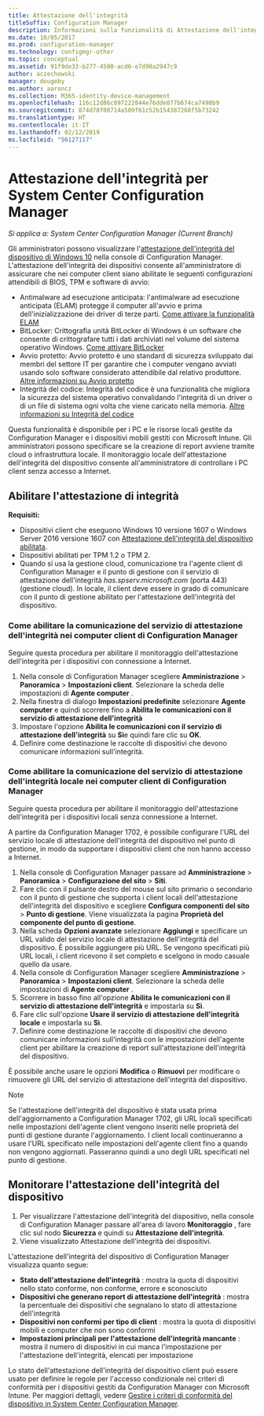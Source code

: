 ```yaml
---
title: Attestazione dell'integrità
titleSuffix: Configuration Manager
description: Informazioni sulla funzionalità di Attestazione dell'integrità del dispositivo visibile nella console di Configuration Manager.
ms.date: 10/05/2017
ms.prod: configuration-manager
ms.technology: configmgr-other
ms.topic: conceptual
ms.assetid: 91f9de33-b277-4500-acd6-e7d90a2947c9
author: aczechowski
manager: dougeby
ms.author: aaroncz
ms.collection: M365-identity-device-management
ms.openlocfilehash: 116c12d86c097222844e76dde877b674ca7498b9
ms.sourcegitcommit: 874d78f08714a509f61c52b154387268f5b73242
ms.translationtype: HT
ms.contentlocale: it-IT
ms.lasthandoff: 02/12/2019
ms.locfileid: "56127117"
---
```

# <a name="health-attestation-for-system-center-configuration-manager"></a>Attestazione dell'integrità per System Center Configuration Manager

*Si applica a: System Center Configuration Manager (Current Branch)*

Gli amministratori possono visualizzare l'[attestazione dell'integrità del dispositivo di Windows 10](https://technet.microsoft.com/library/mt592023.aspx) nella console di Configuration Manager.  L'attestazione dell'integrità dei dispositivi consente all'amministratore di assicurare che nei computer client siano abilitate le seguenti configurazioni attendibili di BIOS, TPM e software di avvio:  

-   Antimalware ad esecuzione anticipata: l'antimalware ad esecuzione anticipata (ELAM) protegge il computer all'avvio e prima dell'inizializzazione dei driver di terze parti. [Come attivare la funzionalità ELAM](https://gallery.technet.microsoft.com/How-to-turn-on-Early-84552ec5)  
-   BitLocker: Crittografia unità BitLocker di Windows è un software che consente di crittografare tutti i dati archiviati nel volume del sistema operativo Windows.  [Come attivare BitLocker](https://gallery.technet.microsoft.com/How-to-turn-on-BitLocker-34294d3d)  
-   Avvio protetto: Avvio protetto è uno standard di sicurezza sviluppato dai membri del settore IT per garantire che i computer vengano avviati usando solo software considerato attendibile dal relativo produttore. [Altre informazioni su Avvio protetto](https://technet.microsoft.com/library/hh824987.aspx)  
-   Integrità del codice: Integrità del codice è una funzionalità che migliora la sicurezza del sistema operativo convalidando l'integrità di un driver o di un file di sistema ogni volta che viene caricato nella memoria. [Altre informazioni su Integrità del codice](https://technet.microsoft.com/library/dd348642.aspx)  

Questa funzionalità è disponibile per i PC e le risorse locali gestite da Configuration Manager e i dispositivi mobili gestiti con Microsoft Intune. Gli amministratori possono specificare se la creazione di report avviene tramite cloud o infrastruttura locale. Il monitoraggio locale dell'attestazione dell'integrità del dispositivo consente all'amministratore di controllare i PC client senza accesso a Internet.

## <a name="enable-health-attestation"></a>Abilitare l'attestazione di integrità

 **Requisiti:**  

-   Dispositivi client che eseguono Windows 10 versione 1607 o Windows Server 2016 versione 1607 con [Attestazione dell'integrità del dispositivo abilitata](https://technet.microsoft.com/windows-server-docs/security/device-health-attestation).
-   Dispositivi abilitati per TPM 1.2 o TPM 2.
-   Quando si usa la gestione cloud, comunicazione tra l'agente client di Configuration Manager e il punto di gestione con il servizio di attestazione dell'integrità *has.spserv.microsoft.com* (porta 443) (gestione cloud). In locale, il client deve essere in grado di comunicare con il punto di gestione abilitato per l'attestazione dell'integrità del dispositivo.

### <a name="how-to-enable-health-attestation-service-communication-on-configuration-manager-client-computers"></a>Come abilitare la comunicazione del servizio di attestazione dell'integrità nei computer client di Configuration Manager

Seguire questa procedura per abilitare il monitoraggio dell'attestazione dell'integrità per i dispositivi con connessione a Internet.

1.  Nella console di Configuration Manager scegliere **Amministrazione** > **Panoramica** > **Impostazioni client**.  Selezionare la scheda delle impostazioni di **Agente computer** .  
2.  Nella finestra di dialogo **Impostazioni predefinite** selezionare **Agente computer** e quindi scorrere fino a **Abilita le comunicazioni con il servizio di attestazione dell'integrità**  
3.  Impostare l'opzione **Abilita le comunicazioni con il servizio di attestazione dell'integrità** su **Sì**e quindi fare clic su **OK**.  
4. Definire come destinazione le raccolte di dispositivi che devono comunicare informazioni sull'integrità.

### <a name="how-to-enable-on-premises-health-attestation-service-communication-on-configuration-manager-client-computers"></a>Come abilitare la comunicazione del servizio di attestazione dell'integrità locale nei computer client di Configuration Manager
Seguire questa procedura per abilitare il monitoraggio dell'attestazione dell'integrità per i dispositivi locali senza connessione a Internet.

A partire da Configuration Manager 1702, è possibile configurare l'URL del servizio locale di attestazione dell'integrità del dispositivo nel punto di gestione, in modo da supportare i dispositivi client che non hanno accesso a Internet.

1. Nella console di Configuration Manager passare ad **Amministrazione** > **Panoramica** > **Configurazione del sito** > **Siti**.
2. Fare clic con il pulsante destro del mouse sul sito primario o secondario con il punto di gestione che supporta i client locali dell'attestazione dell'integrità del dispositivo e scegliere **Configura componenti del sito** > **Punto di gestione**. Viene visualizzata la pagina **Proprietà del componente del punto di gestione**.
3. Nella scheda **Opzioni avanzate** selezionare **Aggiungi** e specificare un URL valido del servizio locale di attestazione dell'integrità del dispositivo. È possibile aggiungere più URL. Se vengono specificati più URL locali, i client ricevono il set completo e scelgono in modo casuale quello da usare.
4.  Nella console di Configuration Manager scegliere **Amministrazione** > **Panoramica** > **Impostazioni client**.  Selezionare la scheda delle impostazioni di **Agente computer** .  
5.  Scorrere in basso fino all'opzione **Abilita le comunicazioni con il servizio di attestazione dell'integrità** e impostarla su **Sì**.
7.  Fare clic sull'opzione **Usare il servizio di attestazione dell'integrità locale** e impostarla su **Sì**.
8. Definire come destinazione le raccolte di dispositivi che devono comunicare informazioni sull'integrità con le impostazioni dell'agente client per abilitare la creazione di report sull'attestazione dell'integrità del dispositivo.

È possibile anche usare le opzioni **Modifica** o **Rimuovi** per modificare o rimuovere gli URL del servizio di attestazione dell'integrità del dispositivo.

> [!NOTE]
> Se l'attestazione dell'integrità del dispositivo è stata usata prima dell'aggiornamento a Configuration Manager 1702, gli URL locali specificati nelle impostazioni dell'agente client vengono inseriti nelle proprietà del punti di gestione durante l'aggiornamento. I client locali continueranno a usare l'URL specificato nelle impostazioni dell'agente client fino a quando non vengono aggiornati. Passeranno quindi a uno degli URL specificati nel punto di gestione.

## <a name="monitor-device-health-attestation"></a>Monitorare l'attestazione dell'integrità del dispositivo

1.  Per visualizzare l'attestazione dell'integrità del dispositivo, nella console di Configuration Manager passare all'area di lavoro **Monitoraggio** , fare clic sul nodo **Sicurezza** e quindi su **Attestazione dell'integrità**.  
2.  Viene visualizzato Attestazione dell'integrità dei dispositivi.  

L'attestazione dell'integrità del dispositivo di Configuration Manager visualizza quanto segue:  

-   **Stato dell'attestazione dell'integrità** : mostra la quota di dispositivi nello stato conforme, non conforme, errore e sconosciuto  
-   **Dispositivi che generano report di attestazione dell'integrità** : mostra la percentuale dei dispositivi che segnalano lo stato di attestazione dell'integrità  
-   **Dispositivi non conformi per tipo di client** : mostra la quota di dispositivi mobili e computer che non sono conformi  
-   **Impostazioni principali per l'attestazione dell'integrità mancante** : mostra il numero di dispositivi in cui manca l'impostazione per l'attestazione dell'integrità, elencati per impostazione

Lo stato dell'attestazione dell'integrità del dispositivo client può essere usato per definire le regole per l'accesso condizionale nei criteri di conformità per i dispositivi gestiti da Configuration Manager con Microsoft Intune. Per maggiori dettagli, vedere [Gestire i criteri di conformità del dispositivo in System Center Configuration Manager](/sccm/protect/deploy-use/device-compliance-policies).  
